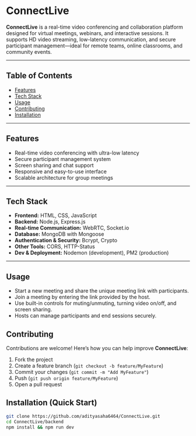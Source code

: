 # ConnectLive

**ConnectLive** is a real-time video conferencing and collaboration platform designed for virtual meetings, webinars, and interactive sessions. It supports HD video streaming, low-latency communication, and secure participant management—ideal for remote teams, online classrooms, and community events.

---

## Table of Contents
- [Features](#features)
- [Tech Stack](#tech-stack)
- [Usage](#usage)
- [Contributing](#contributing)
- [Installation](#installation)


---

## Features
- Real-time video conferencing with ultra-low latency  
- Secure participant management system  
- Screen sharing and chat support  
- Responsive and easy-to-use interface  
- Scalable architecture for group meetings  

---

## Tech Stack
- **Frontend:** HTML, CSS, JavaScript  
- **Backend:** Node.js, Express.js  
- **Real-time Communication:** WebRTC, Socket.io  
- **Database:** MongoDB with Mongoose  
- **Authentication & Security:** Bcrypt, Crypto  
- **Other Tools:** CORS, HTTP-Status  
- **Dev & Deployment:** Nodemon (development), PM2 (production)  

---

## Usage
- Start a new meeting and share the unique meeting link with participants.  
- Join a meeting by entering the link provided by the host.  
- Use built-in controls for muting/unmuting, turning video on/off, and screen sharing.  
- Hosts can manage participants and end sessions securely.




## Contributing
Contributions are welcome! Here’s how you can help improve **ConnectLive**:
1. Fork the project  
2. Create a feature branch (`git checkout -b feature/MyFeature`)  
3. Commit your changes (`git commit -m "Add MyFeature"`)  
4. Push (`git push origin feature/MyFeature`)  
5. Open a pull request  



## Installation (Quick Start)

```bash
git clone https://github.com/adityasaha6464/ConnectLive.git
cd ConnectLive/backend
npm install && npm run dev


